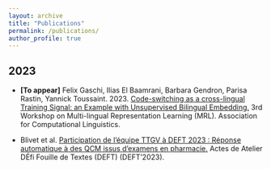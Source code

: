 ```yaml
---
layout: archive
title: "Publications"
permalink: /publications/
author_profile: true
---
```


## 2023

- **[To appear]** Felix Gaschi, Ilias El Baamrani, Barbara Gendron, Parisa Rastin, Yannick Toussaint. 2023. [Code-switching as a cross-lingual Training Signal: an Example with Unsupervised Bilingual Embedding.](https://B-Gendron.github.io/publications/publications-2/) 3rd Workshop on Multi-lingual Representation Learning (MRL). Association for Computational Linguistics.  
<!-- <span style="color:darkblue">*Keywords: code-switching, word embeddings, multilingual alignment, unsupervised mapping.* </span> -->

- Blivet et al. [Participation de l’équipe TTGV à DEFT 2023 : Réponse automatique à des QCM issus d’examens en pharmacie.](https://B-Gendron.github.io/publications/publications-1/) Actes de Atelier DÉfi Fouille de Textes (DEFT) (DEFT’2023).
    <!-- <form action="http://talnarchives.atala.org/ateliers/2023/DEFT/480090.pdf" method="get" target="_blank"><button type="submit">PDF</button> <form action="https://B-Gendron.github.io/files/ref_deft.txt" method="get" target="_blank"><button type="submit">Cite</button> <form action="http://talnarchives.atala.org/ateliers/2023/DEFT/480090.html" method="get" target="_blank"><button type="submit">Abstract</button></form></form></form> -->
